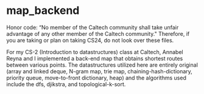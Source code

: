 # map_backend

Honor code: “No member of the Caltech community shall take unfair advantage of any other member of the Caltech community." Therefore, if you are taking or plan on taking CS24, do not look over these files.

For my CS-2 (Introduction to datastructures) class at Caltech, Annabel Reyna and I implemented a back-end map that obtains shortest routes between various points. The datastructures utilized here are entirely original (array and linked deque, N-gram map, trie map, chaining-hash-dictionary, priority queue, move-to-front dictionary, heap) and the algorithms used include the dfs, djikstra, and topological-k-sort.
